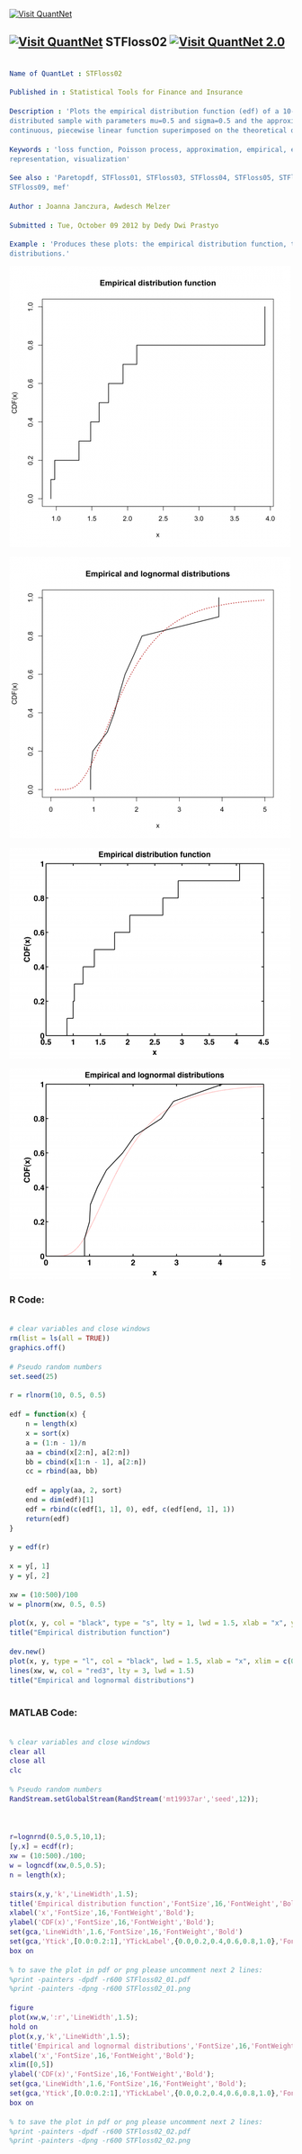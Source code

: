 
[<img src="https://github.com/QuantLet/Styleguide-and-FAQ/blob/master/pictures/banner.png" width="888" alt="Visit QuantNet">](http://quantlet.de/)

## [<img src="https://github.com/QuantLet/Styleguide-and-FAQ/blob/master/pictures/qloqo.png" alt="Visit QuantNet">](http://quantlet.de/) **STFloss02** [<img src="https://github.com/QuantLet/Styleguide-and-FAQ/blob/master/pictures/QN2.png" width="60" alt="Visit QuantNet 2.0">](http://quantlet.de/)

```yaml

Name of QuantLet : STFloss02

Published in : Statistical Tools for Finance and Insurance

Description : 'Plots the empirical distribution function (edf) of a 10-element log-normally
distributed sample with parameters mu=0.5 and sigma=0.5 and the approximation of the edf by a
continuous, piecewise linear function superimposed on the theoretical distribution function.'

Keywords : 'loss function, Poisson process, approximation, empirical, edf, lognormal, graphical
representation, visualization'

See also : 'Paretopdf, STFloss01, STFloss03, STFloss04, STFloss05, STFloss06, STFloss07, STFloss08,
STFloss09, mef'

Author : Joanna Janczura, Awdesch Melzer

Submitted : Tue, October 09 2012 by Dedy Dwi Prastyo

Example : 'Produces these plots: the empirical distribution function, the empirical and lognormal
distributions.'

```

![Picture1](plotR1.png)

![Picture2](plotR2.png)

![Picture3](plotm1.png)

![Picture4](plotm2.png)


### R Code:
```r

# clear variables and close windows
rm(list = ls(all = TRUE))
graphics.off()

# Pseudo random numbers
set.seed(25)

r = rlnorm(10, 0.5, 0.5)

edf = function(x) {
    n = length(x)
    x = sort(x)
    a = (1:n - 1)/n
    aa = cbind(x[2:n], a[2:n])
    bb = cbind(x[1:n - 1], a[2:n])
    cc = rbind(aa, bb)
    
    edf = apply(aa, 2, sort)
    end = dim(edf)[1]
    edf = rbind(c(edf[1, 1], 0), edf, c(edf[end, 1], 1))
    return(edf)
}

y = edf(r)

x = y[, 1]
y = y[, 2]

xw = (10:500)/100
w = plnorm(xw, 0.5, 0.5)

plot(x, y, col = "black", type = "s", lty = 1, lwd = 1.5, xlab = "x", ylab = "CDF(x)")
title("Empirical distribution function")

dev.new()
plot(x, y, type = "l", col = "black", lwd = 1.5, xlab = "x", xlim = c(0, 5), ylab = "CDF(x)")
lines(xw, w, col = "red3", lty = 3, lwd = 1.5)
title("Empirical and lognormal distributions")
 

```

### MATLAB Code:
```matlab

% clear variables and close windows
clear all
close all
clc

% Pseudo random numbers
RandStream.setGlobalStream(RandStream('mt19937ar','seed',12));



r=lognrnd(0.5,0.5,10,1);
[y,x] = ecdf(r);
xw = (10:500)./100;
w = logncdf(xw,0.5,0.5);
n = length(x);

stairs(x,y,'k','LineWidth',1.5);
title('Empirical distribution function','FontSize',16,'FontWeight','Bold');
xlabel('x','FontSize',16,'FontWeight','Bold');
ylabel('CDF(x)','FontSize',16,'FontWeight','Bold');
set(gca,'LineWidth',1.6,'FontSize',16,'FontWeight','Bold')
set(gca,'Ytick',[0.0:0.2:1],'YTickLabel',{0.0,0.2,0.4,0.6,0.8,1.0},'FontSize',16,'FontWeight','Bold')
box on

% to save the plot in pdf or png please uncomment next 2 lines:
%print -painters -dpdf -r600 STFloss02_01.pdf
%print -painters -dpng -r600 STFloss02_01.png

figure
plot(xw,w,':r','LineWidth',1.5);
hold on
plot(x,y,'k','LineWidth',1.5);
title('Empirical and lognormal distributions','FontSize',16,'FontWeight','Bold');
xlabel('x','FontSize',16,'FontWeight','Bold');
xlim([0,5])
ylabel('CDF(x)','FontSize',16,'FontWeight','Bold');
set(gca,'LineWidth',1.6,'FontSize',16,'FontWeight','Bold');
set(gca,'Ytick',[0.0:0.2:1],'YTickLabel',{0.0,0.2,0.4,0.6,0.8,1.0},'FontSize',16,'FontWeight','Bold')
box on

% to save the plot in pdf or png please uncomment next 2 lines:
%print -painters -dpdf -r600 STFloss02_02.pdf
%print -painters -dpng -r600 STFloss02_02.png
```
